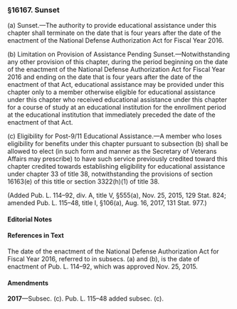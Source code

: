 ### §16167. Sunset ###

(a) Sunset.—The authority to provide educational assistance under this chapter shall terminate on the date that is four years after the date of the enactment of the National Defense Authorization Act for Fiscal Year 2016.

(b) Limitation on Provision of Assistance Pending Sunset.—Notwithstanding any other provision of this chapter, during the period beginning on the date of the enactment of the National Defense Authorization Act for Fiscal Year 2016 and ending on the date that is four years after the date of the enactment of that Act, educational assistance may be provided under this chapter only to a member otherwise eligible for educational assistance under this chapter who received educational assistance under this chapter for a course of study at an educational institution for the enrollment period at the educational institution that immediately preceded the date of the enactment of that Act.

(c) Eligibility for Post-9/11 Educational Assistance.—A member who loses eligibility for benefits under this chapter pursuant to subsection (b) shall be allowed to elect (in such form and manner as the Secretary of Veterans Affairs may prescribe) to have such service previously credited toward this chapter credited towards establishing eligibility for educational assistance under chapter 33 of title 38, notwithstanding the provisions of section 16163(e) of this title or section 3322(h)(1) of title 38.

(Added Pub. L. 114–92, div. A, title V, §555(a), Nov. 25, 2015, 129 Stat. 824; amended Pub. L. 115–48, title I, §106(a), Aug. 16, 2017, 131 Stat. 977.)

#### **Editorial Notes** ####

#### References in Text ####

The date of the enactment of the National Defense Authorization Act for Fiscal Year 2016, referred to in subsecs. (a) and (b), is the date of enactment of Pub. L. 114–92, which was approved Nov. 25, 2015.

#### Amendments ####

**2017**—Subsec. (c). Pub. L. 115–48 added subsec. (c).